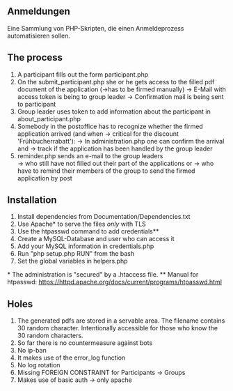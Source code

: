 Anmeldungen
-----------

Eine Sammlung von PHP-Skripten, die einen Anmeldeprozess automatisieren sollen.

The process
------------------
1. A participant fills out the form participant.php
2. On the submit_participant.php she or he gets access 
to the filled pdf document of the application (->has to be firmed manually)
	-> E-Mail with access token is being to group leader
	-> Confirmation mail is being sent to participant
3. Group leader uses token to add information about the participant in about_participant.php
4. Somebody in the postoffice has to recognize whether the firmed application
arrived (and when -> critical for the discount 'Frühbucherrabatt'):
	-> In administration.php one can confirm the arrival and 
	-> track if the application has been handled by the group leader
5. reminder.php sends an e-mail to the group leaders  
	-> who still have not filled out their part of the applications or 
	-> who have to remind their members of the group to send the firmed application by post


Installation
------------
1. Install dependencies from Documentation/Dependencies.txt
2. Use Apache* to serve the files *only* with TLS
3. Use the htpasswd command to add credentials**
4. Create a MySQL-Database and user who can access it
5. Add your MySQL information in credentials.php
6. Run "php setup.php RUN" from the bash
7. Set the global variables in helpers.php

\* The administration is "secured" by a .htaccess file.
\*\* Manual for htpasswd: https://httpd.apache.org/docs/current/programs/htpasswd.html


Holes
--------------------
1. The generated pdfs are stored in a servable area. 
The filename contains 30 random character. 
Intentionally accessible for those who know the 30 random characters.
2. So far there is no countermeasure against bots
3. No ip-ban
4. It makes use of the error_log function
5. No log rotation
6. Missing FOREIGN CONSTRAINT for Participants -> Groups
7. Makes use of basic auth
	-> only apache




